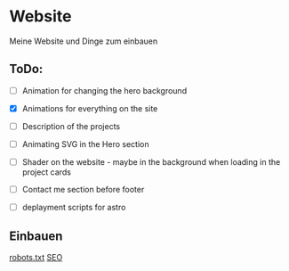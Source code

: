 # Website

Meine Website und Dinge zum einbauen

## ToDo:
- [ ] Animation for changing the hero background
- [x] Animations for everything on the site
- [ ] Description of the projects

- [ ] Animating SVG in the Hero section
- [ ] Shader on the website - maybe in the background when loading in the project cards

- [ ] Contact me section before footer

- [ ] deplayment scripts for astro

## Einbauen
[robots.txt](https://github.com/alextim/astro-lib/tree/main/packages/astro-robots-txt#readme)
[SEO](https://github.com/jonasmerlin/astro-seo#readme)
